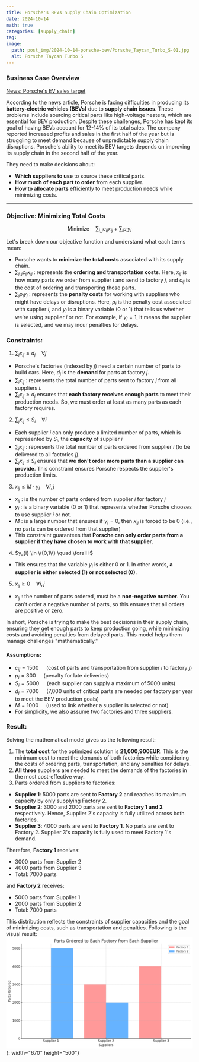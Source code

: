 ```yaml
---
title: Porsche's BEVs Supply Chain Optimization
date: 2024-10-14
math: true
categories: [supply_chain]
tag: 
image:
  path: post_img/2024-10-14-porsche-bev/Porsche_Taycan_Turbo_S-01.jpg
  alt: Porsche Taycan Turbo S
---
```

### **Business Case Overview**

[News: Porsche's EV sales target](https://www.reuters.com/business/autos-transportation/porsche-confirms-forecast-107-higher-operating-profit-h1-2023-07-26/)

According to the news article, Porsche is facing difficulties in producing its **battery-electric vehicles (BEVs)** due to **supply chain issues**. These problems include sourcing critical parts like high-voltage heaters, which are essential for BEV production. Despite these challenges, Porsche has kept its goal of having BEVs account for 12-14% of its total sales. The company reported increased profits and sales in the first half of the year but is struggling to meet demand because of unpredictable supply chain disruptions. Porsche's ability to meet its BEV targets depends on improving its supply chain in the second half of the year.

They need to make decisions about:
- **Which suppliers to use** to source these critical parts.
- **How much of each part to order** from each supplier.
- **How to allocate parts** efficiently to meet production needs while minimizing costs.

-------------------------------------------------

### **Objective: Minimizing Total Costs**

$$
\text{Minimize} \quad \sum_{i,j} c_{ij} x_{ij} + \sum_i p_i y_i
$$

Let's break down our objective function and understand what each terms mean:
  - Porsche wants to **minimize the total costs** associated with its supply chain.
  - $\sum_{i,j} c_{ij} x_{ij}$ : represents the **ordering and transportation costs**. Here, $x_{ij}$ is how many parts we order from supplier $i$ and send to factory $j$, and $c_{ij}$ is the cost of ordering and transporting those parts.
  - $\sum_{i} p_{i} y_{i}$ : represents the **penalty costs** for working with suppliers who might have delays or disruptions. Here, $p_{i}$ is the penalty cost associated with supplier $i$, and $y_{i}$ is a binary variable (0 or 1) that tells us whether we're using supplier $i$ or not. For example, if $y_{i} = 1$, it means the supplier is selected, and we may incur penalties for delays.

### **Constraints**:
1. $\sum_{i}x_{ij} \geq d_{j} \quad \forall j$
- Porsche's factories (indexed by $j$) need a certain number of parts to build cars. Here, $d_{j}$ is the **demand** for parts at factory $j$.
- $\sum_{i}x_{ij}$ : represents the total number of parts sent to factory $j$ from all suppliers $i$.
- $\sum_{i}x_{ij} \geq d_{j}$ ensures that **each factory receives enough parts** to meet their production needs. So, we must order at least as many parts as each factory requires.

2. $\sum_{j}x_{ij} \leq S_{i} \quad \forall i$
- Each supplier $i$ can only produce a limited number of parts, which is represented by $S_{i}$, the **capacity** of supplier $i$
- $\sum_{j}x_{ij}$ : represents the total number of parts ordered from supplier $i$ (to be delivered to all factories $j$).
- $\sum_{j}x_{ij} \leq S_{i}$ ensures that **we don't order more parts than a supplier can provide**. This constraint ensures Porsche respects the supplier's production limits.

3. $x_{ij} \leq M \cdot y_{i} \quad \forall i,j$
- $x_{ij}$ : is the number of parts ordered from supplier $i$ for factory $j$
- $y_{i}$ : is a binary variable (0 or 1) that represents whether Porsche chooses to use supplier $i$ or not.
- $M$ : is a large number that ensures if $y_{i} = 0$, then $x_{ij}$ is forced to be 0 (i.e., no parts can be ordered from that supplier)
- This constraint guarantees that **Porsche can only order parts from a supplier if they have chosen to work with that supplier**.

4. $y_{i} \in \\{0,1\\} \quad \forall i$
- This ensures that the variable $y_{i}$ is either 0 or 1. In other words, **a supplier is either selected (1) or not selected (0)**.

5. $x_{ij} \geq 0 \quad \forall i,j$
- $x_{ij}$ : the number of parts ordered, must be a **non-negative number**. You can't order a negative number of parts, so this ensures that all orders are positive or zero.

In short, Porsche is trying to make the best decisions in their supply chain, ensuring they get enough parts to keep production going, while minimizing costs and avoiding penalties from delayed parts. This model helps them manage challenges "mathematically."

#### **Assumptions**:
- $c_{ij} = 1500\quad$ (cost of parts and transportation from supplier $i$ to factory $j$)
- $p_{i} = 300\quad$ (penalty for late deliveries)
- $S_{i} = 5000\quad$ (each supplier can supply a maximum of 5000 units)
- $d_{j} = 7000\quad$ (7,000 units of critical parts are needed per factory per year to meet the BEV production goals)
- $M = 1000\quad$ (used to link whether a supplier is selected or not)
- For simplicity, we also assume two factories and three suppliers.

### **Result**:
Solving the mathematical model gives us the following result:
1. The **total cost** for the optimized solution is **21,000,900EUR**. This is the minimum cost to meet the demands of both factories while considering the costs of ordering parts, transportation, and any penalties for delays.
2. **All three** suppliers are needed to meet the demands of the factories in the most cost-effective way.
3. Parts ordered from suppliers to factories:
 - **Supplier 1**: 5000 parts are sent to **Factory 2** and reaches its maximum capacity by only supplying Factory 2.
 - **Supplier 2**: 3000 and 2000 parts are sent to **Factory 1 and 2** respectively. Hence, Supplier 2's capacity is fully utilized across both factories.
 - **Supplier 3**: 4000 parts are sent to **Factory 1**. No parts are sent to Factory 2. Supplier 3's capacity is fully used to meet Factory 1's demand.

Therefore, **Factory 1** receives:
- 3000 parts from Supplier 2
- 4000 parts from Supplier 3
- Total: 7000 parts

and **Factory 2** receives:
- 5000 parts from Supplier 1
- 2000 parts from Supplier 2
- Total: 7000 parts

This distribution reflects the constraints of supplier capacities and the goal of minimizing costs, such as transportation and penalties. Following is the visual result:
![img-description](post_img/2024-10-14-porsche-bev/porsche-bev-bar-result.png){: width="670" height="500"}

